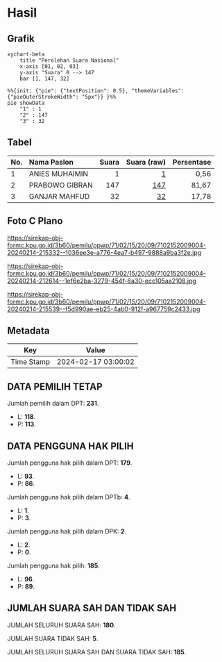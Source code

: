 # Hasil

## Grafik

```mermaid
xychart-beta
    title "Perolehan Suara Nasional"
    x-axis [01, 02, 03]
    y-axis "Suara" 0 --> 147
    bar [1, 147, 32]
```

```mermaid
%%{init: {"pie": {"textPosition": 0.5}, "themeVariables": {"pieOuterStrokeWidth": "5px"}} }%%
pie showData
    "1" : 1
    "2" : 147
    "3" : 32
```

## Tabel

| No. | Nama Paslon    | Suara | Suara (raw) | Persentase |
|:--- |:-------------- | -----:| -----------:| ----------:|
| 1   | ANIES MUHAIMIN | 1     | [1][p-1]    | 0,56       |
| 2   | PRABOWO GIBRAN | 147   | [147][p-2]  | 81,67      |
| 3   | GANJAR MAHFUD  | 32    | [32][p-3]   | 17,78      |


[p-1]: https://github.com/gigit-pemilu/pemilu-2024/blob/main/pilpres/hitung-suara/sub/71-sulawesi-utara/sub/02-minahasa/sub/15-tombariri/sub/2009-mokupa/sub/004-tps/sub/paslon-1.txt
[p-2]: https://github.com/gigit-pemilu/pemilu-2024/blob/main/pilpres/hitung-suara/sub/71-sulawesi-utara/sub/02-minahasa/sub/15-tombariri/sub/2009-mokupa/sub/004-tps/sub/paslon-2.txt
[p-3]: https://github.com/gigit-pemilu/pemilu-2024/blob/main/pilpres/hitung-suara/sub/71-sulawesi-utara/sub/02-minahasa/sub/15-tombariri/sub/2009-mokupa/sub/004-tps/sub/paslon-3.txt

## Foto C Plano

https://sirekap-obj-formc.kpu.go.id/3b60/pemilu/ppwp/71/02/15/20/09/7102152009004-20240214-215332--1036ee3e-a776-4ea7-b497-9888a9ba3f2e.jpg

https://sirekap-obj-formc.kpu.go.id/3b60/pemilu/ppwp/71/02/15/20/09/7102152009004-20240214-212614--1ef6e2ba-3279-454f-8a30-ecc105aa2108.jpg

https://sirekap-obj-formc.kpu.go.id/3b60/pemilu/ppwp/71/02/15/20/09/7102152009004-20240214-215539--f5d990ae-eb25-4ab0-912f-a967759c2433.jpg


## Metadata

| Key        | Value               |
| ---------- | ------------------- |
| Time Stamp | 2024-02-17 03:00:02 |


## DATA PEMILIH TETAP

Jumlah pemilih dalam DPT: **231**.
 * L: **118**.
 * P: **113**.

## DATA PENGGUNA HAK PILIH

Jumlah pengguna hak pilih dalam DPT: **179**.
 * L: **93**.
 * P: **86**.

Jumlah pengguna hak pilih dalam DPTb: **4**.
 * L: **1**.
 * P: **3**.

Jumlah pengguna hak pilih dalam DPK: **2**.
 * L: **2**.
 * P: **0**.

Jumlah pengguna hak pilih: **185**.
 * L: **96**.
 * P: **89**.

## JUMLAH SUARA SAH DAN TIDAK SAH

JUMLAH SELURUH SUARA SAH: **180**.

JUMLAH SUARA TIDAK SAH: **5**.

JUMLAH SELURUH SUARA SAH DAN SUARA TIDAK SAH: **185**.


